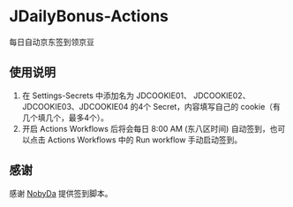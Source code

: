# JDailyBonus-Actions  
每日自动京东签到领京豆  

## 使用说明  
1. 在 Settings-Secrets 中添加名为 JDCOOKIE01、 JDCOOKIE02、JDCOOKIE03、JDCOOKIE04 的4个 Secret，内容填写自己的 cookie（有几个填几个，最多4个）。  
2. 开启 Actions Workflows 后将会每日 8:00 AM (东八区时间) 自动签到，也可以点击 Actions Workflows 中的 Run workflow 手动启动签到。  

## 感谢  
感谢 [NobyDa](https://github.com/NobyDa) 提供签到脚本。  
